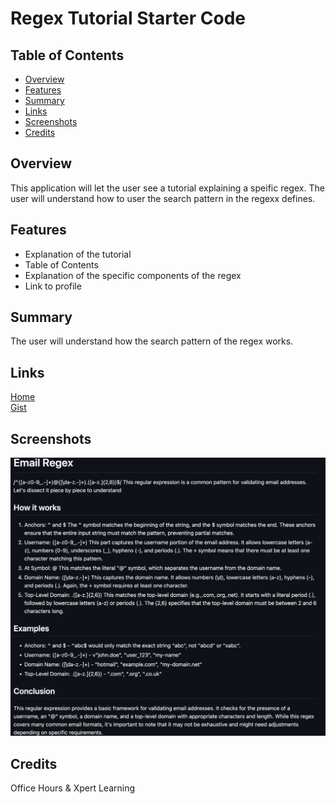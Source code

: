 # Regex Tutorial Starter Code

## Table of Contents
* [Overview](#overview)
* [Features](#features)
* [Summary](#summary)
* [Links](#links)
* [Screenshots](#screenshots)
* [Credits](#credits)

## Overview
This application will let the user see a tutorial explaining a speific regex.
The user will understand how to user the search pattern in the regexx defines.

## Features
* Explanation of the tutorial
* Table of Contents
* Explanation of the specific components of the regex
* Link to profile

## Summary
The user will understand how the search pattern of the regex works.

## Links
[Home](https://github.com/san1718/mc17-Regex_Tutorial)
<br />
[Gist](https://gist.github.com/san1718/9298880d6dac002bea855c09539c182b)
<br />

## Screenshots
<img width="1000" alt="Sample" src="https://github.com/san1718/mc17-Regex_Tutorial/blob/main/images/Gist.png">

## Credits
Office Hours & Xpert Learning
